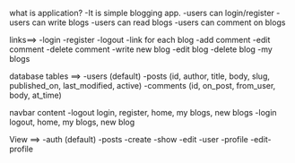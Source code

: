 what is application?
	-It is simple blogging app.
	-users can login/register
	-users can write blogs
	-users can read blogs
	-users can comment on blogs
	
links==>
	-login
	-register
	-logout
	-link for each blog
	-add comment
	-edit comment
	-delete comment
	-write new blog
	-edit blog
	-delete blog
	-my blogs
	
database tables ==>
	-users (default)
	-posts (id, author, title, body, slug, published_on, last_modified, active)
	-comments (id, on_post, from_user, body, at_time)
	
navbar content
	-logout
		login, register, home, my blogs, new blogs
	-login
		logout, home, my blogs, new blog

View ==>
	-auth (default)
	-posts
		-create
		-show
		-edit
	-user
		-profile
		-edit-profile
		
